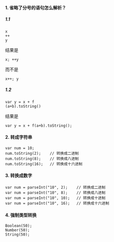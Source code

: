#### 1. 省略了分号的语句怎么解析？
##### 1.1
```
x
++
y
```
结果是
```
x; ++y
```
而不是
```
x++; y
```
##### 1.2
```
var y = x + f
(a+b).toString()
```
结果是
```
var y = x + f(a+b).toString();
```
#### 2. 转成字符串
```
var num = 10;
num.toString(2);    // 转换成二进制
num.toString(8);    // 转换成八进制
num.toString(16);   // 转换成十六进制
```
#### 3. 转换成数字
```
var num = parseInt("10", 2);    // 转换成二进制
var num = parseInt("10", 8);    // 转换成八进制
var num = parseInt("10", 10);   // 转换成十进制
var num = parseInt("10", 16);   // 转换成十六进制
```
#### 4. 强制类型转换
```
Boolean(50);
Number(50);
String(50);
```
